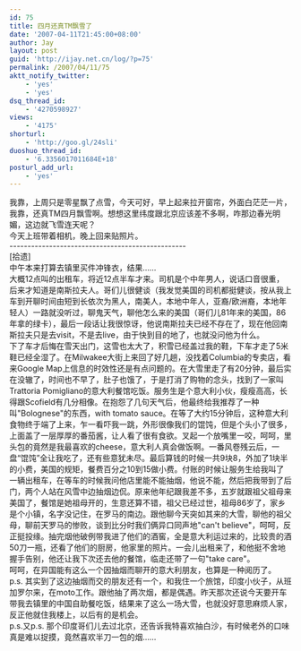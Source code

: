 ```yaml
---
id: 75
title: 四月还真TM飘雪了
date: '2007-04-11T21:45:00+08:00'
author: Jay
layout: post
guid: 'http://ijay.net.cn/log/?p=75'
permalink: /2007/04/11/75
aktt_notify_twitter:
    - 'yes'
    - 'yes'
dsq_thread_id:
    - '4270598927'
views:
    - '4175'
shorturl:
    - 'http://goo.gl/24sli'
duoshuo_thread_id:
    - '6.3356017011684E+18'
posturl_add_url:
    - 'yes'
---
```


<div>我靠，上周只是零星飘了点雪，今天可好，早上起来拉开窗帘，外面白茫茫一片，我靠，还真TM四月飘雪啊。想想这里纬度跟北京应该差不多啊，咋那边春光明媚，这边就飞雪连天呢？</div>
<div>今天上班带着相机，晚上回来贴照片。</div>
<div> </div>
<div>-------------------------------------------------</div>
<div> </div>
<div>[拾遗]</div>
<div>中午本来打算去镇里买件冲锋衣，结果……</div>
<div>大概12点叫的出租车，将近12点半车才来。司机是个中年男人，说话口音很重，后来才知道是南斯拉夫人。哥们儿很健谈（我发觉美国的司机都挺健谈，按从我上车到开聊时间由短到长依次为黑人，南美人，本地中年人，亚裔/欧洲裔，本地年轻人）一路就没听过，聊鬼天气，聊他怎么来的美国（哥们儿81年来的美国，86年拿的绿卡），最后一段话让我很惊讶，他说南斯拉夫已经不存在了，现在他回南斯拉夫只是去visit，不是去live，由于快到目的地了，也就没问他为什么。</div>
<div>下了车才后悔在雪天出门，这雪也太大了，积雪已经盖过我的鞋，下车才走了5米鞋已经全湿了。在Milwakee大街上来回了好几趟，没找着Columbia的专卖店，看来Google Map上信息的时效性还是有点问题的。在大雪里走了有20分钟，最后实在没辙了，时间也不早了，肚子也饿了，于是打消了购物的念头，找到了一家叫Trattoria Pomigliano的意大利餐馆吃饭。服务生是个意大利小伙，瘦瘦高高，长得跟Scofield有几分相像。在抱怨了几句天气后，他最终给我推荐了一种叫&quot;Bolognese&quot;的东西，with tomato sauce。在等了大约15分钟后，这种意大利食物终于端了上来，乍一看吓我一跳，外形很像我们的馄饨，但是个头小了很多，上面盖了一层厚厚的番茄酱，让人看了很有食欲。叉起一个放嘴里一咬，呵呵，里头包的竟然是我最喜欢的cheese，意大利人真会做饭啊。一番风卷残云后，一盘“馄饨”全让我吃了，还有些意犹未尽。最后算钱的时候一共9块8，外加了1块半的小费，美国的规矩，餐费百分之10到15做小费。付账的时候让服务生给我叫了一辆出租车，在等车的时候我问他店里能不能抽烟，他说不能，然后把我带到了后门，两个人站在风雪中边抽烟边侃。原来他年纪跟我差不多，五岁就跟祖父祖母来美国了，餐馆是她祖母开的，生意还算不错，祖父已经过世，祖母86岁了，家乡是个小镇，名字没记住，在罗马的南边。跟他聊今天突如其来的大雪，聊他的祖父母，聊前天罗马的惨败，谈到比分时我们俩异口同声地&quot;can't believe&quot;，呵呵，反正挺投缘。抽完烟他破例带我进了他们的酒窖，全是意大利运过来的，比较贵的酒50刀一瓶，还看了他们的厨房，他家里的照片。一会儿出租来了，和他挺不舍地握手告别，他还让我下次还去他的餐馆，临走还带了一句&quot;take care&quot;。</div>
<div>呵呵，在异国能有这么一个因抽烟而聊开的意大利朋友，也算是一种阅历了。</div>
<div> </div>
<div>p.s. 其实到了这边抽烟而交的朋友还有一个，和我住一个旅馆，印度小伙子，从班加罗尔来，在moto工作。跟他抽了两次烟，都是偶遇。昨天那次还说今天要开车带我去镇里的中国自助餐吃饭，结果来了这么一场大雪，也就没好意思麻烦人家，反正他就住我楼上，以后有的是机会。</div>
<div> </div>
<div>p.s.又p.s. 那个印度哥们儿去过北京，还告诉我特喜欢抽白沙，有时候老外的口味真是难以捉摸，竟然喜欢半刀一包的烟……</div>